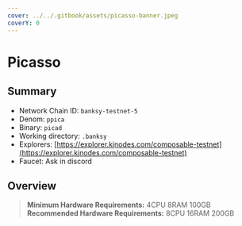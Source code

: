 ```yaml
---
cover: ../../.gitbook/assets/picasso-banner.jpeg
coverY: 0
---
```


# Picasso

## Summary

* Network Chain ID: `banksy-testnet-5`
* Denom: `ppica`
* Binary: `picad`
* Working directory: `.banksy`
* Explorers: [https://explorer.kjnodes.com/composable-testnet](https://explorer.kjnodes.com/composable-testnet)
* Faucet: Ask in discord

## Overview

> **Minimum Hardware Requirements:** 4CPU 8RAM 100GB \
> **Recommended Hardware Requirements:** 8CPU 16RAM 200GB

